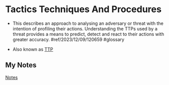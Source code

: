 # Tactics Techniques And Procedures
- This describes an approach to analysing an adversary or threat with the intention of profiling their actions. Understanding the TTPs used by a threat provides a means to predict, detect and react to their actions with greater accuracy. #ref/2023/12/09/120659 #glossary

- Also known as [TTP](ttp.md)
## My Notes
[Notes](mynotes/tactics-techniques-and-procedures-notes.md)
